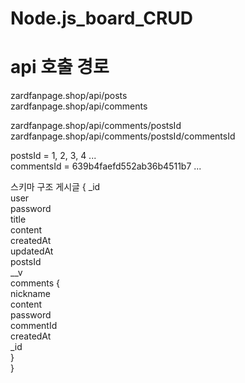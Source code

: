# Node.js_board_CRUD
# api 호출 경로
zardfanpage.shop/api/posts  
zardfanpage.shop/api/comments


zardfanpage.shop/api/comments/postsId  
zardfanpage.shop/api/comments/postsId/commentsId


postsId = 1, 2, 3, 4 ...  
commentsId = 639b4faefd552ab36b4511b7 ... 
 
 
 
 
 스키마 구조
 게시글 {
 _id  
 user  
 password  
 title  
 content  
 createdAt  
 updatedAt  
 postsId  
 __v  
 comments {  
    nickname  
    content  
    password  
    commentId  
    createdAt  
    _id  
    }  
 }  

